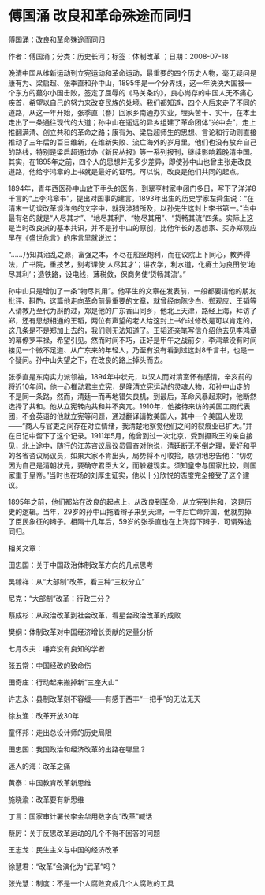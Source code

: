 # 傅国涌  改良和革命殊途而同归  
  
傅国涌：改良和革命殊途而同归  
作者：傅国涌；分类：历史长河；标签：体制改革 ；日期：2008-07-18  
晚清中国从维新运动到立宪运动和革命运动，最重要的四个历史人物，毫无疑问是康有为、梁启超、张季直和孙中山，1895年是一个分界线，这一年泱泱大国被一个东方的蕞尔小国击败，签定了屈辱的《马关条约》，良心尚存的中国人无不痛心疾首，希望以自己的努力来改变民族的处境。我们都知道，四个人后来走了不同的道路，从这一年开始，张季直（謇）回家乡南通办实业，埋头苦干、实干，在本土走出了一条通往现代的大道；孙中山在遥远的异乡组建了革命团体“兴中会”，走上推翻满清、创立共和的革命之路；康有为、梁启超师生的思想、言论和行动则直接推动了三年后的百日维新，在维新失败、流亡海外的岁月里，他们也没有放弃自己的路线，特别是梁启超通过办《新民丛报》等一系列报刊，继续影响着晚清中国。其实，在1895年之前，四个人的思想并无多少差异，即使孙中山也曾主张走改良道路，他给李鸿章的上书就是最好的证明。可以说，改良是他们共同的起点。  
1894年，青年西医孙中山放下手头的医务，到翠亨村家中闭门多日，写下了洋洋8千言的“上李鸿章书”，提出对国事的建言。1893年出生的历史学家左舜生说：“在清末一切谈改革谈洋务的文字中，就我涉猎所及，以孙先生这封上李书第一。”当中最有名的就是“人尽其才”、“地尽其利”、“物尽其用”、“货畅其流”四条。实际上这是当时改良派的基本共识，并不是孙中山的原创，比他年长的思想家、买办郑观应早在《盛世危言》的序言里就说过：  
“……乃知其治乱之源，富强之本，不尽在船坚炮利，而在议院上下同心，教养得法，广书院，重技艺，别考课使‘人尽其才’；讲农学，利水道，化瘠土为良田使‘地尽其利’；造铁路，设电线，薄税敛，保商务使‘货畅其流’。”  
孙中山只是增加了一条“物尽其用”。他平生的文章在发表前，一般都要请他的朋友批评、斟酌，这篇他走向革命前最重要的文章，就曾经向陈少白、郑观应、王韬等人请教乃至代为斟酌过，郑是他的广东香山同乡，他北上天津，路经上海，拜访了郑，还有思想相通的王韬，两位有声望的老人给这封上书作过修改是可以肯定的，这几条是不是郑加上去的，我们则无法知道了。王韬还亲笔写信介绍他去见李鸿章的幕僚罗丰禄，希望引见。然而时间不巧，正好是甲午之战前夕，李鸿章没有时间接见一个微不足道、从广东来的年轻人，乃至有没有看到过这封8千言书，也是一个疑问。孙中山失望之下，在改良的路上掉头而去。  
张季直是东南实力派领袖，1894年中状元，以汉人而对清室怀有感情，辛亥前的将近10年间，他一心推动君主立宪，是晚清立宪运动的灵魂人物，和孙中山走的不是同一条路，然而，清廷一而再地错失良机，到最后，革命风暴起来时，他断然选择了共和。他从立宪转向共和并不突兀。1910年，他接待来访的美国工商代表团，不会英语的他就立宪等问题，通过翻译请教美国人，其中一个美国人发现——“商人与官吏之间存在对立情绪，我清楚地察觉他们之间的裂痕业已扩大。”并在日记中留下了这个记录。1911年5月，他曾到过一次北京，受到摄政王的亲自接见，北上途中，随行的江苏咨议局议员雷奋对他说，清廷断无不倒之理，爱好和平的各省咨议局议员，如果大家不肯出头，局势将不可收拾，恳切地忠告他：“切勿因为自己是清朝状元，要确守君臣大义，而躲避现实。须知皇帝与国家比较，则国家重于皇帝。”当时也在场的刘厚生证实，他以十分欣悦的态度完全接受了这个建议。  
1895年之前，他们都站在改良的起点上，从改良到革命，从立宪到共和，这是历史的逻辑。当年，29岁的孙中山拖着辫子来到天津，一年后亡命异国，他就剪掉了臣民象征的辫子。相隔十几年后，59岁的张季直也在上海剪下辫子，可谓殊途同归。  
  
相关文章：  
田忠国：关于中国政治体制改革方向的几点思考  
吴稼祥：从“大部制”改革，看三种“三权分立”  
尼克：“大部制”改革：行政三分？  
蔡成杉：从政治改革到社会改革，看星台政治改革的成败  
樊纲：体制改革对中国经济增长贡献的定量分析  
七月农夫：唾弃没有良知的学者  
张五常：中国经改的致命伤  
田奇庄：行动起来搬掉新“三座大山”  
许志永：县制改革刻不容缓——有感于西丰“一把手”的无法无天  
徐友渔：改革开放30年  
童怀邦：走出总设计师的历史局限  
田忠国：我国政治和经济改革的出路在哪里？  
迷人的海：改革之痛  
黄泰：中国教育改革新思维  
施晓渝：改革要有新思维  
丁言：国家审计署长李金华用数字向“改革”喊话  
蔡厉：关于反思改革运动的几个不得不回答的问题  
王志龙：民生主义与中国的经济改革  
徐慧君：“改革”会演化为“武革”吗？  
张光慧：制度：不是一个人腐败变成几个人腐败的工具